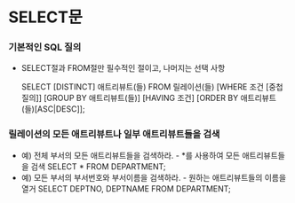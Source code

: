 # SELECT문

### 기본적인 SQL 질의
- SELECT절과 FROM절만 필수적인 절이고, 나머지는 선택 사항

    SELECT      [DISTINCT] 애트리뷰트(들)
    FROM        릴레이션(들)
    [WHERE      조건
                    [중첩 질의]]
    [GROUP BY   애트리뷰트(들)]
    [HAVING     조건]
    [ORDER BY   애트리뷰트(들)[ASC|DESC]];

### 릴레이션의 모든 애트리뷰트나 일부 애트리뷰트들을 검색
- 예) 전체 부서의 모든 애트리뷰트들을 검색하라.
        - *를 사용하여 모든 애트리뷰트들을 검색
        SELECT      *
        FROM        DEPARTMENT;
- 예) 모든 부서의 부서번호와 부서이름을 검색하라.
        - 원하는 애트리뷰트들의 이름을 열거
        SELECT      DEPTNO, DEPTNAME
        FROM        DEPARTMENT;
        